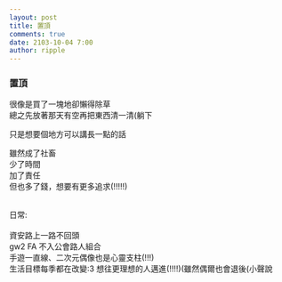 ```yaml
---
layout: post
title: 置頂
comments: true
date: 2103-10-04 7:00
author: ripple
---
```


### 置頂

很像是買了一塊地卻懶得除草<br>
總之先放著那天有空再把東西清一清(躺下<br>

只是想要個地方可以講長一點的話<br>

雖然成了社畜<br>
少了時間<br>
加了責任<br>
但也多了錢，想要有更多追求(!!!!!)<br>

<br>
日常:<br><br>
資安路上一路不回頭<br>
gw2 FA 不入公會路人組合 <br>
手遊一直線、二次元偶像也是心靈支柱(!!!)<br>
生活目標每季都在改變:3 想往更理想的人邁進(!!!!)(雖然偶爾也會退後(小聲說

